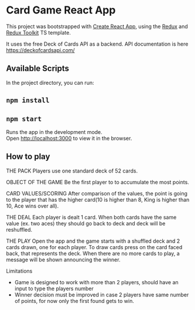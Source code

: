 # Card Game React App

This project was bootstrapped with [Create React App](https://github.com/facebook/create-react-app), using the [Redux](https://redux.js.org/) and [Redux Toolkit](https://redux-toolkit.js.org/) TS template.

It uses the free Deck of Cards API as a backend.
API documentation is here https://deckofcardsapi.com/


## Available Scripts

In the project directory, you can run:
## `npm install`

## `npm start`

Runs the app in the development mode.\
Open [http://localhost:3000](http://localhost:3000) to view it in the browser.

## How to play
THE PACK
Players use one standard deck of 52 cards.

OBJECT OF THE GAME
Be the first player to to accumulate the most points.

CARD VALUES/SCORING
After comparison of the values, the point is going to the player that has the higher card(10 is higher than 8, King is higher than 10, Ace wins over all).

THE DEAL
Each player is dealt 1 card.
When both cards have the same value (ex. two aces) they should go back to deck and deck will be reshuffled.

THE PLAY
Open the app and the game starts with a shuffled deck and 2 cards drawn, one for each player.
To draw cards press on the card faced back, that represents the deck.
When there are no more cards to play, a message will be shown announcing the winner.

Limitations
 - Game is designed to work with more than 2 players, should have an input to type the players number
 - Winner decision must be improved in case 2 players have same number of points, for now only the first found gets to win.  



